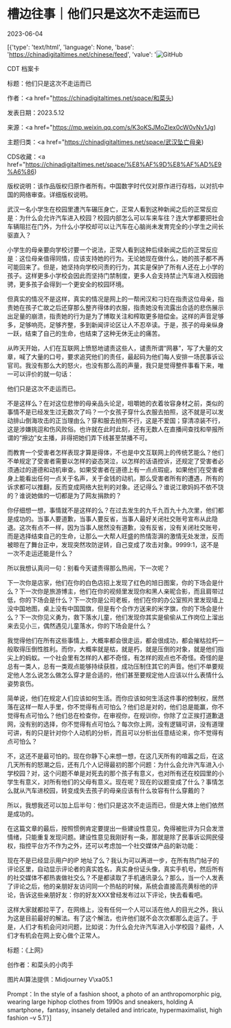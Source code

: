 # 槽边往事｜他们只是这次不走运而已

2023-06-04

[{'type': 'text/html', 'language': None, 'base': 'https://chinadigitaltimes.net/chinese/feed', 'value': '![GitHub](https://chinadigitaltimes.net/chinese/files/2023/06/post-696793-647c03ccdcd4c.)



CDT 档案卡

标题：他们只是这次不走运而已

作者：<a href="https://chinadigitaltimes.net/space/和菜头)

发表日期：2023.5.12

来源：<a href="https://mp.weixin.qq.com/s/K3oKSJMoZlex0cW0vNv1Jg)

主题归类：<a href="https://chinadigitaltimes.net/space/武汉坠亡母亲)

CDS收藏：<a href="https://chinadigitaltimes.net/space/%E8%AF%9D%E8%AF%AD%E9%A6%86)

版权说明：该作品版权归原作者所有。中国数字时代仅对原作进行存档，以对抗中国的网络审查。详细版权说明。





武汉一名小学生在校园里遭汽车碾压身亡，正常人看到这种新闻之后的正常反应是：为什么会允许汽车进入校园？校园内部怎么可以车来车往？连大学都要把社会车辆阻拦在门外，为什么小学校却可以让汽车在心脑尚未发育完全的小学生之间长驱直入？

小学生的母亲要向学校讨要一个说法，正常人看到这种后续新闻之后的正常反应是：这位母亲值得同情，应该支持她的行为。无论她现在做什么，她的孩子都不再可能回来了。但是，她坚持向学校问责的行为，其实是保护了所有人还在上小学的孩子。这样更多小学校会因此而坚持门禁制度，更多人会支持禁止汽车进入校园驰骋，更多孩子会得到一个更安全的校园环境。

但真实的情况不是这样，真实的情况是网上的一帮闲汉和刁妇在指责这位母亲，指责她在孩子亡故之后还穿那么整齐得体的衣服，指责她没有流露出合适的悲伤展示出足量的崩溃，指责她的行为是为了博取关注和榨取更多赔偿金。这样的声音足够多，足够响亮，足够齐整，多到新闻评论区让人不忍卒读。于是，孩子的母亲纵身一跃，结束了自己的生命，也结束了这种无休无止的痛苦。

从昨天开始，人们在互联网上愤怒地谴责这些人，谴责所谓“网暴”，写了大量的文章，喊了大量的口号，要求追究他们的责任，最起码为他们每人安排一场民事诉讼官司。我没有那么大的怒火，也没有那么高的声量，我只是觉得整件事看下来，唯一可以评价的就一句话：

他们只是这次不走运而已。

不是这样么？在对这位悲惨的母亲品头论足，咀嚼她的衣着妆容身材之前，类似的事情不是已经发生过无数次了吗？一个女孩子穿什么衣服去拍照，这不就是可以发动排山倒海攻击的正当理由么？穿和服去拍照不行，这是不爱国；穿清凉装不行，这是涉嫌挑逗和伤风败俗。也许就在此时此刻，还有无数人在直播间查找和举报所谓的“擦边”女主播，非得把她们弄下线甚至禁播不可。

而教育一个受害者怎样表现才算是得体，不也是中文互联网上的传统艺能么？他们不单规定了受害者需要以怎样的姿态哭泣，以怎样的话语控诉，还规定了受害者必须通过的道德和动机审查。如果受害者在道德上有一点点瑕疵，如果他们在受害者身上能看出任何一点关于名声，关于金钱的动机，那么受害者所有的遭遇，所有的诉求都可以推翻，反而变成网络大批判的对象。还记得么？谁说江歌妈妈不依不饶的？谁说她做的一切都是为了网友捐款的？

你仔细想一想，事情就不是这样的么？在过去发生的九千九百九十九次里，他们都是成功的。当事人要道歉，当事人要反省，当事人最好关闭社交账号宣布从此隐退。这次有点不一样，因为当事人居然没有道歉，没有反省，没有关闭社交账号，而是选择结束自己的生命，让那么一大帮人旺盛的热情澎湃的激情无处发泄，反而被晾在了舞台正中，发现突然攻防逆转，自己变成了攻击对象。9999:1，这不是一次不走运还能是什么？

所以我想认真问一句：别看今天谴责得那么热闹，下一次呢？

下一次你是店家，他们在你的白色店招上发现了红色的旭日图案，你的下场会是什么？下一次你是旅游博主，他们在你的视频里发现你和黑人亲昵合影，而且肩带过低，你的下场会是什么？下一次你是公司老板，他们在你的办公室照片里发现墙上没中国地图，桌上没有中国国旗，但是有个合作方送来的米字旗，你的下场会是什么？下一次你见义勇为，救下落水儿童，他们发现你其实是偷偷从工作岗位上溜出来去见小三，偶然遇见儿童落水，你的下场会是什么？

我觉得他们在所有这些事情上，大概率都会很走运，都会很成功，都会摧枯拉朽一般取得压倒性胜利。而你，大概率就是枯，就是朽，就是压倒的对象，就是他们指尖上的蚂蚁。一个社会里有怎样的人都不奇怪，有怎样的观点也不奇怪。奇怪的是总有一类人，总有一类观点能够持续获胜，成功压制住其它的声音。他们不单要规定他人怎么说怎么做怎么穿才是合适的，他们甚至要规定他人应该以什么表情什么姿势哀伤。

简单说，他们在规定人们应该如何生活。而你应该如何生活这件事的控制权，居然落在这样一帮人手里，你不觉得有点可怕么？他们总是对的，他们总是能赢，你不觉得有点可怕么？他们总在检查你，在审视你，在规训你，你除了立正挨打道歉退网，没有别的选择，你不觉得有点可怕么？每次你上网，没有逻辑可讲，没有道理可讲，有的只是针对你个人动机的分析，而且可以分析出任意结论来，你不觉得有点可怕么？

不，这还不是最可怕的。现在你静下心来想一想，在这几天所有的喧嚣之后，在这几天所有的怒潮之后，还有几个人记得最初的那个问题：为什么会允许汽车进入小学校园？对，这个问题不单是对死去的那个孩子有意义，也对所有还在校园里的小学生有意义，对所有他们的父母有意义。现在呢？现在的议题变成了什么？事情怎么就从汽车进校园，转变成失去孩子的母亲应该有什么妆容有什么穿戴的？

所以，我想我还可以加上后半句：他们只是这次不走运而已，但是大体上他们依然是成功的。

在这篇文章的最后，按照惯例肯定要提出一些建设性意见，免得被批评为只会发泄情绪，只能重复发现问题。建设性意见我刚好有一条，那就是除了民事诉讼网民侵权，指控平台方不作为之外，还可以考虑加一个社交媒体产品的新功能：

现在不是已经显示用户的IP 地址了么？我认为可以再进一步，在所有热门帖子的评论区里，自动显示评论者的真实姓名，真实身份证头像，真实手机号。然后所有的社交媒体不都热衷做社交么？不是都读取了手机通讯录么？那么，当一个人发表了评论之后，他的亲朋好友访问同一个热帖的时候，系统会直接高亮黄标他的评论，告诉这些亲朋好友：你的好友XXX曾经发布过以下评论，快去看看吧。

这样大家就都拉平了，在网络上，没有任何一个人可以活在他人的目光之外，我认为这是目前最好的解法。有了这个解法，也许他们就不会次次都那么走运了。于是，人们才有机会问对问题，比如说：为什么会允许汽车进入小学校园？最终，人们才有机会在网上安心做个正常人。

标题：《上网》

创作者：和菜头的小肉手

图片AI算法提供：Midjourney V\xa05.1

Prompt：In the style of a fashion shoot, a photo of an anthropomorphic pig, wearing large hiphop clothes from 1990s and sneakers, holding A smartphone，fantasy, insanely detailed and intricate, hypermaximalist, high fashion &#8211;v 5.1'}]